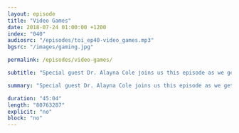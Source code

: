 ```yaml
---
layout: episode
title: "Video Games"
date: 2018-07-24 01:00:00 +1200
index: "040"
audiosrc: "/episodes/toi_ep40-video_games.mp3"
bgsrc: "/images/gaming.jpg"

permalink: /episodes/video-games/

subtitle: "Special guest Dr. Alayna Cole joins us this episode as we get deep into the nitty gritty of diversity, inclusion and representation in video games."

summary: "Special guest Dr. Alayna Cole joins us this episode as we get deep into the nitty gritty of diversity, inclusion and representation in video games."

duration: "45:04"
length: "80763287"
explicit: "no"
block: "no" 
---
```

